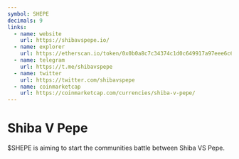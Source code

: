 ```yaml
---
symbol: SHEPE
decimals: 9
links:
  - name: website
    url: https://shibavspepe.io/
  - name: explorer
    url: https://etherscan.io/token/0x0b0a8c7c34374c1d0c649917a97eee6c6c929b1b
  - name: telegram
    url: https://t.me/shibavspepe
  - name: twitter
    url: https://twitter.com/shibavspepe
  - name: coinmarketcap
    url: https://coinmarketcap.com/currencies/shiba-v-pepe/
---
```


# Shiba V Pepe

$SHEPE is aiming to start the communities battle between Shiba VS Pepe.
